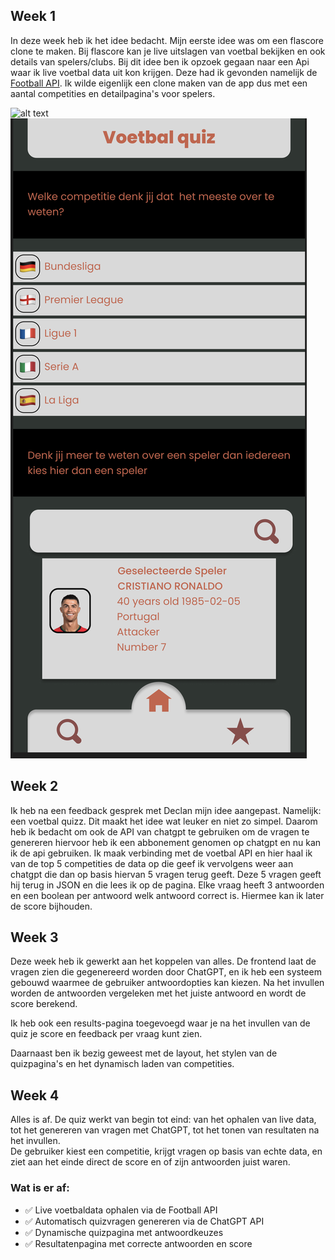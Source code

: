## Week 1

In deze week heb ik het idee bedacht. Mijn eerste idee was om een flascore clone te maken. Bij flascore kan je live uitslagen van voetbal bekijken en ook details van spelers/clubs. Bij dit idee ben ik opzoek gegaan naar een Api waar ik live voetbal data uit kon krijgen. Deze had ik gevonden namelijk de [Football API](https://www.api-football.com/documentation-v3#tag/Countries/operation/get-countries). Ik wilde eigenlijk een clone maken van de app dus met een aantal competities en detailpagina's voor spelers.

![alt text](/images/eerste)
<img src="./client/public/images/eerste.png">

## Week 2

Ik heb na een feedback gesprek met Declan mijn idee aangepast. Namelijk: een voetbal quizz. Dit maakt het idee wat leuker en niet zo simpel. Daarom heb ik bedacht om ook de API van chatgpt te gebruiken om de vragen te genereren hiervoor heb ik een abbonement genomen op chatgpt en nu kan ik de api gebruiken. Ik maak verbinding met de voetbal API en hier haal ik van de top 5 competities de data op die geef ik vervolgens weer aan chatgpt die dan op basis hiervan 5 vragen terug geeft. Deze 5 vragen geeft hij terug in JSON en die lees ik op de pagina. Elke vraag heeft 3 antwoorden en een boolean per antwoord welk antwoord correct is. Hiermee kan ik later de score bijhouden.

## Week 3

Deze week heb ik gewerkt aan het koppelen van alles. De frontend laat de vragen zien die gegenereerd worden door ChatGPT, en ik heb een systeem gebouwd waarmee de gebruiker antwoordopties kan kiezen. Na het invullen worden de antwoorden vergeleken met het juiste antwoord en wordt de score berekend.

Ik heb ook een results-pagina toegevoegd waar je na het invullen van de quiz je score en feedback per vraag kunt zien.

Daarnaast ben ik bezig geweest met de layout, het stylen van de quizpagina's en het dynamisch laden van competities.

## Week 4

Alles is af. De quiz werkt van begin tot eind: van het ophalen van live data, tot het genereren van vragen met ChatGPT, tot het tonen van resultaten na het invullen.  
De gebruiker kiest een competitie, krijgt vragen op basis van echte data, en ziet aan het einde direct de score en of zijn antwoorden juist waren.

### Wat is er af:

- ✅ Live voetbaldata ophalen via de Football API
- ✅ Automatisch quizvragen genereren via de ChatGPT API
- ✅ Dynamische quizpagina met antwoordkeuzes
- ✅ Resultatenpagina met correcte antwoorden en score
